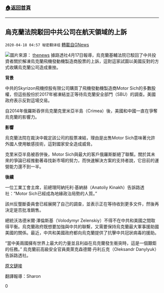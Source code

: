 ###  [:house:返回首頁](https://github.com/ourhimalayas/txt)
---

## 烏克蘭法院駁回中共公司在航天領域的上訴
`2020-04-18 04:57 秘密翻译组` [轉載自GNews](https://gnews.org/zh-hant/177155/)

![](https://s3.amazonaws.com/gnews-media-offload/wp-content/uploads/2020/04/18045639/562454_9207624_tns.jpg)圖片來源： [thenews](https://www.thenews.com.pk/tns/detail/562454-trial-military-courts) 
據路透社4月17日報導，烏克蘭基輔法院已駁回了中共投資者關於解凍烏克蘭飛機發動機製造商股票的上訴，這對這家試圖以美國反對的方式收購烏克蘭公司造成重挫。

**背景**

中共的Skyrizon飛機控股有限公司購買了飛機發動機製造商Motor Sich的多數股權，但這些股份於2017年被凍結並正等待烏克蘭安全部門（SBU）的調查。美國政府表示反對這場交易。

自2014年俄羅斯吞併烏克蘭克里米亞半島（Crimea）後，美國和中國一直在爭奪烏克蘭的影響力。

**影響**

烏克蘭法院在裁決中裁定該公司的股票凍結，理由是出售Motor Sich意味著允許外國人使用敏感技術，這對國家安全造成威脅。

克里米亞半島被吞併後，Motor Sich與最大的客戶俄羅斯斷絕了聯繫。關於其未來的爭論已經推動著尋找新市場的努力，而快速解決方案的支持者說，它目前的運營能力還不到一半。

**後續**

一位工業工會主席，前總理阿納托利·基納赫（Anatoliy Kinakh）告訴路透社：“Motor Sich已經成為地緣政治局勢的人質。”

該州反壟斷委員會已經展開了自己的調查，並表示正在等待收到更多文件，然後再決定是否批准銷售。

總統沃洛德米爾·澤倫斯基（Volodymyr Zelenskiy）不得不在中共和美國之間取得平衡。烏克蘭政府既想要加強與中共的聯繫，又需要保持烏克蘭最大軍事援助國美國的關係。最近，中共和美國政府都向烏克蘭提供了抗擊中共冠狀病毒的援助。

“當中美兩國擁有世界上最大的力量並且利益在烏克蘭發生衝突時，這是一個艱鉅的任務。” 烏克蘭前高級安全官員奧萊克森德爾·丹利丘克（Oleksandr Danylyuk）告訴路透社。

[原文鏈接](https://uk.reuters.com/article/us-ukraine-motorsich/ukraine-court-rejects-chinese-appeal-in-aerospace-deal-opposed-by-washington-idUKKBN21Z1AY)

翻譯報導：Sharon

0
